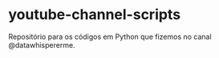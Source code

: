 # youtube-channel-scripts
Repositório para os códigos em Python que fizemos no canal @datawhispererme.

